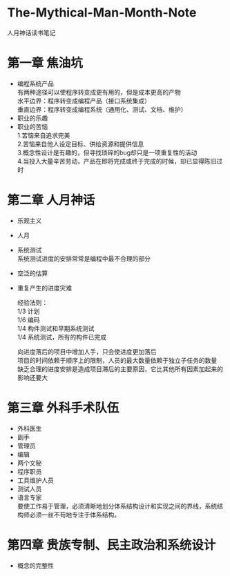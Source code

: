 # The-Mythical-Man-Month-Note
人月神话读书笔记

# 第一章 焦油坑
  * 编程系统产品  
    有两种途径可以使程序转变成更有用的，但是成本更高的产物  
    水平边界：程序转变成编程产品（接口系统集成）  
    垂直边界：程序转变成编程系统（通用化、测试、文档、维护）  
  * 职业的乐趣  
  * 职业的苦恼  
    1.苦恼来自追求完美  
    2.苦恼来自他人设定目标、供给资源和提供信息  
    3.概念性设计是有趣的，但寻找琐碎的bug却只是一项重复性的活动  
    4.当投入大量辛苦劳动，产品在即将完成或终于完成的时候，却已显得陈旧过时  
    
# 第二章 人月神话  
  * 乐观主义  
  * 人月
  * 系统测试  
    系统测试进度的安排常常是编程中最不合理的部分  
  * 空泛的估算  
  * 重复产生的进度灾难  
    
    经验法则：  
    1/3 计划  
    1/6 编码  
    1/4 构件测试和早期系统测试  
    1/4 系统测试，所有的构件已完成
    
    向进度落后的项目中增加人手，只会使进度更加落后  
    项目的时间依赖于顺序上的限制，人员的最大数量依赖于独立子任务的数量  
    缺乏合理的进度安排是造成项目滞后的主要原因，它比其他所有因素加起来的影响还要大  
    
# 第三章 外科手术队伍  
  * 外科医生  
  * 副手  
  * 管理员  
  * 编辑  
  * 两个文秘  
  * 程序职员  
  * 工具维护人员  
  * 测试人员  
  * 语言专家  
  要使工作易于管理，必须清晰地划分体系结构设计和实现之间的界线，系统结构师必须一丝不苟地专注于体系结构。  
  
# 第四章 贵族专制、民主政治和系统设计  
  * 概念的完整性  
  
